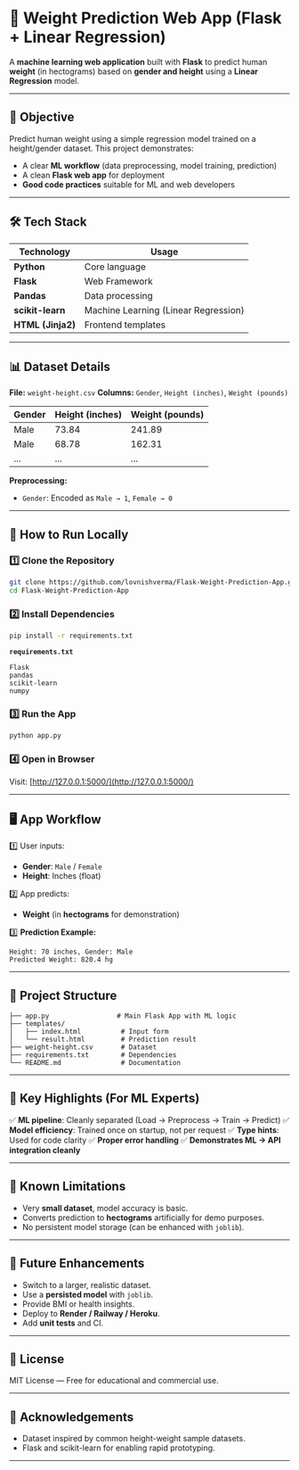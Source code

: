 # 📏 Weight Prediction Web App (Flask + Linear Regression)

A **machine learning web application** built with **Flask** to predict human **weight** (in hectograms) based on **gender and height** using a **Linear Regression** model.

---

## 🎯 Objective

Predict human weight using a simple regression model trained on a height/gender dataset. This project demonstrates:

* A clear **ML workflow** (data preprocessing, model training, prediction)
* A clean **Flask web app** for deployment
* **Good code practices** suitable for ML and web developers

---

## 🛠️ Tech Stack

| Technology        | Usage                                |
| ----------------- | ------------------------------------ |
| **Python**        | Core language                        |
| **Flask**         | Web Framework                        |
| **Pandas**        | Data processing                      |
| **scikit-learn**  | Machine Learning (Linear Regression) |
| **HTML (Jinja2)** | Frontend templates                   |

---

## 📊 Dataset Details

**File:** `weight-height.csv`
**Columns:** `Gender`, `Height (inches)`, `Weight (pounds)`

| Gender | Height (inches) | Weight (pounds) |
| ------ | --------------- | --------------- |
| Male   | 73.84           | 241.89          |
| Male   | 68.78           | 162.31          |
| ...    | ...             | ...             |

**Preprocessing:**

* `Gender`: Encoded as `Male → 1`, `Female → 0`

---

## 🚀 How to Run Locally

### 1️⃣ Clone the Repository

```bash
git clone https://github.com/lovnishverma/Flask-Weight-Prediction-App.git
cd Flask-Weight-Prediction-App
```

### 2️⃣ Install Dependencies

```bash
pip install -r requirements.txt
```

**`requirements.txt`**

```
Flask
pandas
scikit-learn
numpy
```

### 3️⃣ Run the App

```bash
python app.py
```

### 4️⃣ Open in Browser

Visit: [http://127.0.0.1:5000/](http://127.0.0.1:5000/)

---

## 🖥️ App Workflow

1️⃣ User inputs:

* **Gender**: `Male` / `Female`
* **Height**: Inches (float)

2️⃣ App predicts:

* **Weight** (in **hectograms** for demonstration)

3️⃣ **Prediction Example:**

```plaintext
Height: 70 inches, Gender: Male
Predicted Weight: 820.4 hg
```

---

## 📂 Project Structure

```
├── app.py                 # Main Flask App with ML logic
├── templates/
│   ├── index.html          # Input form
│   └── result.html         # Prediction result
├── weight-height.csv       # Dataset
├── requirements.txt        # Dependencies
└── README.md               # Documentation
```

---

## 📌 Key Highlights (For ML Experts)

✅ **ML pipeline**: Cleanly separated (Load → Preprocess → Train → Predict)
✅ **Model efficiency**: Trained once on startup, not per request
✅ **Type hints**: Used for code clarity
✅ **Proper error handling**
✅ **Demonstrates ML → API integration cleanly**

---

## 🚧 Known Limitations

* Very **small dataset**, model accuracy is basic.
* Converts prediction to **hectograms** artificially for demo purposes.
* No persistent model storage (can be enhanced with `joblib`).

---

## 🔮 Future Enhancements

* Switch to a larger, realistic dataset.
* Use a **persisted model** with `joblib`.
* Provide BMI or health insights.
* Deploy to **Render / Railway / Heroku**.
* Add **unit tests** and CI.

---

## 📄 License

MIT License — Free for educational and commercial use.

---

## 🙌 Acknowledgements

* Dataset inspired by common height-weight sample datasets.
* Flask and scikit-learn for enabling rapid prototyping.

---


